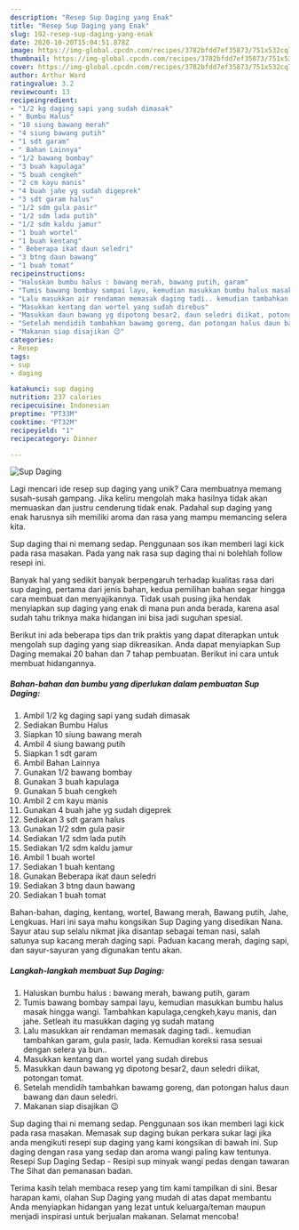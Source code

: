 ```yaml
---
description: "Resep Sup Daging yang Enak"
title: "Resep Sup Daging yang Enak"
slug: 192-resep-sup-daging-yang-enak
date: 2020-10-20T15:04:51.878Z
image: https://img-global.cpcdn.com/recipes/3782bfdd7ef35873/751x532cq70/sup-daging-foto-resep-utama.jpg
thumbnail: https://img-global.cpcdn.com/recipes/3782bfdd7ef35873/751x532cq70/sup-daging-foto-resep-utama.jpg
cover: https://img-global.cpcdn.com/recipes/3782bfdd7ef35873/751x532cq70/sup-daging-foto-resep-utama.jpg
author: Arthur Ward
ratingvalue: 3.2
reviewcount: 13
recipeingredient:
- "1/2 kg daging sapi yang sudah dimasak"
- " Bumbu Halus"
- "10 siung bawang merah"
- "4 siung bawang putih"
- "1 sdt garam"
- " Bahan Lainnya"
- "1/2 bawang bombay"
- "3 buah kapulaga"
- "5 buah cengkeh"
- "2 cm kayu manis"
- "4 buah jahe yg sudah digeprek"
- "3 sdt garam halus"
- "1/2 sdm gula pasir"
- "1/2 sdm lada putih"
- "1/2 sdm kaldu jamur"
- "1 buah wortel"
- "1 buah kentang"
- " Beberapa ikat daun seledri"
- "3 btng daun bawang"
- "1 buah tomat"
recipeinstructions:
- "Haluskan bumbu halus : bawang merah, bawang putih, garam"
- "Tumis bawang bombay sampai layu, kemudian masukkan bumbu halus masak hingga wangi. Tambahkan kapulaga,cengkeh,kayu manis, dan jahe. Setleah itu masukkan daging yg sudah matang"
- "Lalu masukkan air rendaman memasak daging tadi.. kemudian tambahkan garam, gula pasir, lada. Kemudian koreksi rasa sesuai dengan selera ya bun.."
- "Masukkan kentang dan wortel yang sudah direbus"
- "Masukkan daun bawang yg dipotong besar2, daun seledri diikat, potongan tomat."
- "Setelah mendidih tambahkan bawamg goreng, dan potongan halus daun bawang dan daun seledri."
- "Makanan siap disajikan 😉"
categories:
- Resep
tags:
- sup
- daging

katakunci: sup daging 
nutrition: 237 calories
recipecuisine: Indonesian
preptime: "PT33M"
cooktime: "PT32M"
recipeyield: "1"
recipecategory: Dinner

---
```



![Sup Daging](https://img-global.cpcdn.com/recipes/3782bfdd7ef35873/751x532cq70/sup-daging-foto-resep-utama.jpg)

Lagi mencari ide resep sup daging yang unik? Cara membuatnya memang susah-susah gampang. Jika keliru mengolah maka hasilnya tidak akan memuaskan dan justru cenderung tidak enak. Padahal sup daging yang enak harusnya sih memiliki aroma dan rasa yang mampu memancing selera kita.

Sup daging thai ni memang sedap. Penggunaan sos ikan memberi lagi kick pada rasa masakan. Pada yang nak rasa sup daging thai ni bolehlah follow resepi ini.

Banyak hal yang sedikit banyak berpengaruh terhadap kualitas rasa dari sup daging, pertama dari jenis bahan, kedua pemilihan bahan segar hingga cara membuat dan menyajikannya. Tidak usah pusing jika hendak menyiapkan sup daging yang enak di mana pun anda berada, karena asal sudah tahu triknya maka hidangan ini bisa jadi suguhan spesial.


Berikut ini ada beberapa tips dan trik praktis yang dapat diterapkan untuk mengolah sup daging yang siap dikreasikan. Anda dapat menyiapkan Sup Daging memakai 20 bahan dan 7 tahap pembuatan. Berikut ini cara untuk membuat hidangannya.

<!--inarticleads1-->

##### Bahan-bahan dan bumbu yang diperlukan dalam pembuatan Sup Daging:

1. Ambil 1/2 kg daging sapi yang sudah dimasak
1. Sediakan  Bumbu Halus
1. Siapkan 10 siung bawang merah
1. Ambil 4 siung bawang putih
1. Siapkan 1 sdt garam
1. Ambil  Bahan Lainnya
1. Gunakan 1/2 bawang bombay
1. Gunakan 3 buah kapulaga
1. Gunakan 5 buah cengkeh
1. Ambil 2 cm kayu manis
1. Gunakan 4 buah jahe yg sudah digeprek
1. Sediakan 3 sdt garam halus
1. Gunakan 1/2 sdm gula pasir
1. Sediakan 1/2 sdm lada putih
1. Sediakan 1/2 sdm kaldu jamur
1. Ambil 1 buah wortel
1. Sediakan 1 buah kentang
1. Gunakan  Beberapa ikat daun seledri
1. Sediakan 3 btng daun bawang
1. Sediakan 1 buah tomat


Bahan-bahan, daging, kentang, wortel, Bawang merah, Bawang putih, Jahe, Lengkuas. Hari ini saya mahu kongsikan Sup Daging yang disedikan Nana. Sayur atau sup selalu nikmat jika disantap sebagai teman nasi, salah satunya sup kacang merah daging sapi. Paduan kacang merah, daging sapi, dan sayur-sayuran yang digunakan tentu akan. 

<!--inarticleads2-->

##### Langkah-langkah membuat Sup Daging:

1. Haluskan bumbu halus : bawang merah, bawang putih, garam
1. Tumis bawang bombay sampai layu, kemudian masukkan bumbu halus masak hingga wangi. Tambahkan kapulaga,cengkeh,kayu manis, dan jahe. Setleah itu masukkan daging yg sudah matang
1. Lalu masukkan air rendaman memasak daging tadi.. kemudian tambahkan garam, gula pasir, lada. Kemudian koreksi rasa sesuai dengan selera ya bun..
1. Masukkan kentang dan wortel yang sudah direbus
1. Masukkan daun bawang yg dipotong besar2, daun seledri diikat, potongan tomat.
1. Setelah mendidih tambahkan bawamg goreng, dan potongan halus daun bawang dan daun seledri.
1. Makanan siap disajikan 😉


Sup daging thai ni memang sedap. Penggunaan sos ikan memberi lagi kick pada rasa masakan. Memasak sup daging bukan perkara sukar lagi jika anda mengikuti resepi sup daging yang kami kongsikan di bawah ini. Sup daging dengan rasa yang sedap dan aroma wangi paling kaw tentunya. Resepi Sup Daging Sedap - Resipi sup minyak wangi pedas dengan tawaran The Sihat dan pemanasan badan. 

Terima kasih telah membaca resep yang tim kami tampilkan di sini. Besar harapan kami, olahan Sup Daging yang mudah di atas dapat membantu Anda menyiapkan hidangan yang lezat untuk keluarga/teman maupun menjadi inspirasi untuk berjualan makanan. Selamat mencoba!
